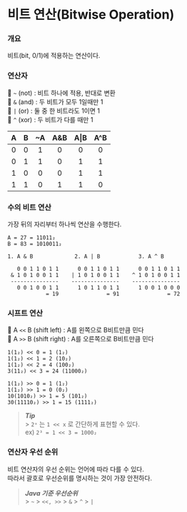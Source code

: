 # 비트 연산(Bitwise Operation)

### 개요

비트(bit, 0/1)에 적용하는 연산이다.

### 연산자

🔹 `~` (not) : 비트 하나에 적용, 반대로 변환 <br>
🔹 `&` (and) : 두 비트가 모두 1일때만 1 <br>
🔹 `|` (or) : 둘 중 한 비트라도 1이면 1<br>
🔹 `^` (xor) : 두 비트가 다를 때만 1 <br>

|  A  |  B  | ~A  | A&B | A\|B | A^B |
| :-: | :-: | :-: | :-: | :--: | :-: |
|  0  |  0  |  1  |  0  |  0   |  0  |
|  0  |  1  |  1  |  0  |  1   |  1  |
|  1  |  0  |  0  |  0  |  1   |  1  |
|  1  |  1  |  0  |  1  |  1   |  0  |

### 수의 비트 연산

가장 뒤의 자리부터 하나씩 연산을 수행한다.

```
A = 27 = 11011₂
B = 83 = 1010011₂

1. A & B             2. A | B            3. A ^ B

   0 0 1 1 0 1 1      0 0 1 1 0 1 1      0 0 1 1 0 1 1
 & 1 0 1 0 0 1 1    | 1 0 1 0 0 1 1    ^ 1 0 1 0 0 1 1
 ---------------    ---------------    ---------------
   0 0 1 0 0 1 1      1 0 1 1 0 1 1      1 0 0 1 0 0 0
            = 19               = 91               = 72
```

### 시프트 연산

🔹 A `<<` B (shift left) : A를 왼쪽으로 B비트만큼 민다 <br>
🔹 A `>>` B (shift right) : A를 오른쪽으로 B비트만큼 민다<br>

```
1(1₂) << 0 = 1 (1₂)
1(1₂) << 1 = 2 (10₂)
1(1₂) << 2 = 4 (100₂)
3(11₂) << 3 = 24 (11000₂)

1(1₂) >> 0 = 1 (1₂)
1(1₂) >> 1 = 0 (0₂)
10(1010₂) >> 1 = 5 (101₂)
30(11110₂) >> 1 = 15 (1111₂)
```

> **_Tip_**<br> > `2ˣ` 는 `1 << x` 로 간단하게 표현할 수 있다.<br>
> ex) `2³ = 1 << 3 = 1000₂`

### 연산자 우선 순위

비트 연산자의 우선 순위는 언어에 따라 다를 수 있다.<br>
따라서 괄호로 우선순위를 명시하는 것이 가장 안전하다.<br>

> **_Java 기준 우선순위_**<br> > `~` > `<<, >>` > `&` > `^` > `|`
